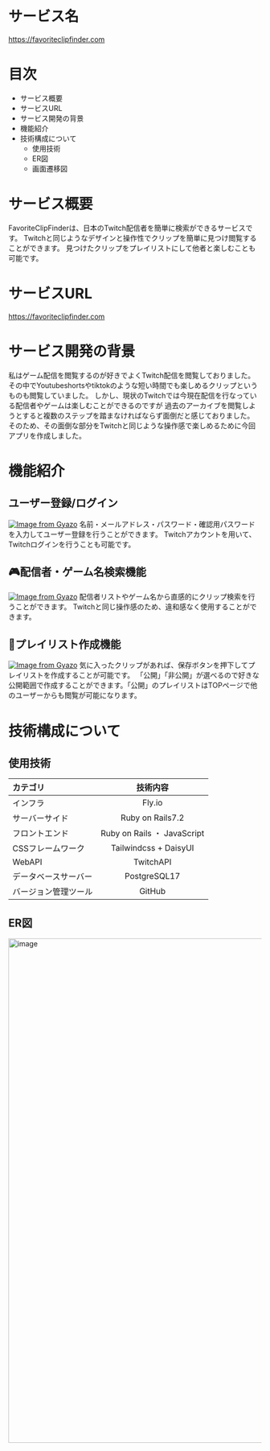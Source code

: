 # サービス名<br>
https://favoriteclipfinder.com

# 目次
* サービス概要
* サービスURL
* サービス開発の背景
* 機能紹介
* 技術構成について
  * 使用技術
  * ER図
  * 画面遷移図

# サービス概要
FavoriteClipFinderは、日本のTwitch配信者を簡単に検索ができるサービスです。
Twitchと同じようなデザインと操作性でクリップを簡単に見つけ閲覧することができます。
見つけたクリップをプレイリストにして他者と楽しむことも可能です。

# サービスURL
https://favoriteclipfinder.com

# サービス開発の背景
私はゲーム配信を閲覧するのが好きでよくTwitch配信を閲覧しておりました。
その中でYoutubeshortsやtiktokのような短い時間でも楽しめるクリップというものも閲覧していました。
しかし、現状のTwitchでは今現在配信を行なっている配信者やゲームは楽しむことができるのですが
過去のアーカイブを閲覧しようとすると複数のステップを踏まなければならず面倒だと感じておりました。
そのため、その面倒な部分をTwitchと同じような操作感で楽しめるために今回アプリを作成しました。


# 機能紹介
## ユーザー登録/ログイン
[![Image from Gyazo](https://i.gyazo.com/5062496373c63c688c4b49db50205738.gif)](https://gyazo.com/5062496373c63c688c4b49db50205738)
名前・メールアドレス・パスワード・確認用パスワードを入力してユーザー登録を行うことができます。
Twitchアカウントを用いて、Twitchログインを行うことも可能です。

## 🎮配信者・ゲーム名検索機能
[![Image from Gyazo](https://i.gyazo.com/82cfbd3d86201390231e5151693b3709.gif)](https://gyazo.com/82cfbd3d86201390231e5151693b3709)
配信者リストやゲーム名から直感的にクリップ検索を行うことができます。
Twitchと同じ操作感のため、違和感なく使用することができます。

## 🎵プレイリスト作成機能
[![Image from Gyazo](https://i.gyazo.com/295eed5a4a525c4570a4da3d91e8e65c.gif)](https://gyazo.com/295eed5a4a525c4570a4da3d91e8e65c)
気に入ったクリップがあれば、保存ボタンを押下してプレイリストを作成することが可能です。
「公開」「非公開」が選べるので好きな公開範囲で作成することができます。「公開」のプレイリストはTOPページで他のユーザーからも閲覧が可能になります。

# 技術構成について
## 使用技術
| カテゴリ | 技術内容 |
|:---|:---:|
| インフラ | Fly.io |
| サーバーサイド | Ruby on Rails7.2 | 
| フロントエンド | Ruby on Rails ・ JavaScript |
| CSSフレームワーク | Tailwindcss + DaisyUI |
| WebAPI | TwitchAPI |
| データベースサーバー | PostgreSQL17 |
| バージョン管理ツール | GitHub |

## ER図
<img width="1003" alt="image" src="https://github.com/user-attachments/assets/d1f11a57-efdb-464d-876f-3cb3b24d404b" />





